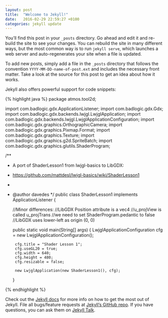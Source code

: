 ```yaml
---
layout: post
title:  "Welcome to Jekyll!"
date:   2016-02-29 22:59:27 +0100
categories: jekyll update
---
```

You’ll find this post in your `_posts` directory. Go ahead and edit it and re-build the site to see your changes. You can rebuild the site in many different ways, but the most common way is to run `jekyll serve`, which launches a web server and auto-regenerates your site when a file is updated.

To add new posts, simply add a file in the `_posts` directory that follows the convention `YYYY-MM-DD-name-of-post.ext` and includes the necessary front matter. Take a look at the source for this post to get an idea about how it works.

Jekyll also offers powerful support for code snippets:

{% highlight java %}
package atmos.tool2d;

import com.badlogic.gdx.ApplicationListener;
import com.badlogic.gdx.Gdx;
import com.badlogic.gdx.backends.lwjgl.LwjglApplication;
import com.badlogic.gdx.backends.lwjgl.LwjglApplicationConfiguration;
import com.badlogic.gdx.graphics.OrthographicCamera;
import com.badlogic.gdx.graphics.Pixmap.Format;
import com.badlogic.gdx.graphics.Texture;
import com.badlogic.gdx.graphics.g2d.SpriteBatch;
import com.badlogic.gdx.graphics.glutils.ShaderProgram;

/**
 * A port of ShaderLesson1 from lwjgl-basics to LibGDX:
 * https://github.com/mattdesl/lwjgl-basics/wiki/ShaderLesson1
 * 
 * @author davedes
 */
public class ShaderLesson1 implements ApplicationListener {
	
	//Minor differences: 
		//LibGDX Position attribute is a vec4
		//u_projView is called u_projTrans
		//we need to set ShaderProgram.pedantic to false 
		//LibGDX uses lower-left as origin (0, 0)
	
	public static void main(String[] args) {
		LwjglApplicationConfiguration cfg = 
		new LwjglApplicationConfiguration();
		
		cfg.title = "Shader Lesson 1";
		cfg.useGL20 = true;
		cfg.width = 640;
		cfg.height = 480;
		cfg.resizable = false;

		new LwjglApplication(new ShaderLesson1(), cfg);
	}

{% endhighlight %}

Check out the [Jekyll docs][jekyll-docs] for more info on how to get the most out of Jekyll. File all bugs/feature requests at [Jekyll’s GitHub repo][jekyll-gh]. If you have questions, you can ask them on [Jekyll Talk][jekyll-talk].



[jekyll-docs]: http://jekyllrb.com/docs/home
[jekyll-gh]:   https://github.com/jekyll/jekyll
[jekyll-talk]: https://talk.jekyllrb.com/
